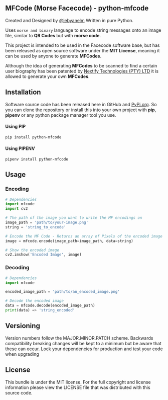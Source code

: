 ## MFCode (Morse Facecode) - python-mfcode

Created and Designed by [@lebyanelm](https://github.com/lebyanelm)
Written in pure Python.

Uses `morse and binary` language to encode string messages onto an image file, similar to **QR Codes** but with **morse code**.

This project is intended to be used in the Facecode software base, but has been released as open source software under the **MIT License**, meaning it can be used by anyone to generate **MFCodes**.

Although the idea of generating **MFCodes** to be scanned to find a certain user biography has been patented by [Nextify Technologies (PTY) LTD](https://www.nextify.co.za) it is allowed to generate your own **MFCodes**.

## Installation

Software source code has been released here in GitHub and [PyPi.org](pypi.org). So you can clone the repository or install this into your own project with **pip**, **pipenv** or any python package manager tool you use.

#### Using PIP
```bash
pip install python-mfcode
```

#### Using PIPENV
```shell
pipenv install python-mfcode
```

## Usage

### Encoding
```python
# Dependencies
import mfcode
import cv2

# The path of the image you want to write the MF encodings on
image_path = 'path/to/your-image.png'
string = 'string_to_encode'

# Encode the MF Code - Returns an array of Pixels of the encoded image
image = mfcode.encode(image_path=image_path, data=string)

# Show the encoded image
cv2.imshow('Encoded Image', image)

```

### Decoding
```python
# Dependencies
import mfcode

encoded_image_path = 'path/to/an_encoded_image.png'

# Decode the encoded image
data = mfcode.decode(encoded_image_path)
print(data) => 'string_encoded'
```


## Versioning
Version numbers follow the MAJOR.MINOR.PATCH scheme. Backwards compatibility breaking changes will be kept to a minimum but be aware that these can occur. Lock your dependencies for production and test your code when upgrading


## License
This bundle is under the MIT license. For the full copyright and license information please view the LICENSE file that was distributed with this source code.
